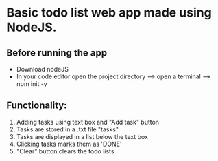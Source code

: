 # Basic todo list web app made using NodeJS.
## Before running the app
- Download nodeJS 
- In your code editor open the project directory --> open a terminal --> npm init -y

## Functionality:
1. Adding tasks using text box and "Add task" button
2. Tasks are stored in a .txt file "tasks"
3. Tasks are displayed in a list below the text box
4. Clicking tasks marks them as 'DONE'
5. "Clear" button clears the todo lists
